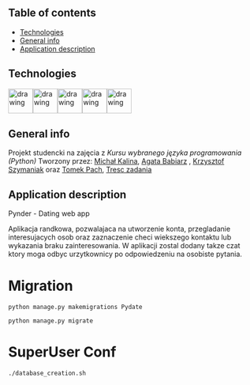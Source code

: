 ## Table of contents
* [Technologies](#technologies)
* [General info](#general-info)
* [Application description](#Application-description)

## Technologies
<img src="https://upload.wikimedia.org/wikipedia/commons/thumb/a/a1/PyCharm_Logo.svg/1200px-PyCharm_Logo.svg.png" alt="drawing" height=50px/><img src="https://static.djangoproject.com/img/logos/django-logo-negative.png" alt="drawing" height=50px/><img src="https://www.python.org/static/community_logos/python-logo-master-v3-TM.png" alt="drawing" height=50px/><img src="https://upload.wikimedia.org/wikipedia/commons/thumb/3/38/SQLite370.svg/1200px-SQLite370.svg.png" alt="drawing" height=50px/><img src="https://fiverr-res.cloudinary.com/images/q_auto,f_auto/gigs/102951300/original/23504b3df7d16abe6a6d39cac93c3ad3a4ee20af/set-up-your-jira-confluence-and-service-desk.png" alt="drawing" height=50px/>


## General info
Projekt studencki na zajęcia z *Kursu wybranego języka programowania (Python)*
Tworzony przez:
[Michał Kalina](https://github.com/KalinaMichal),
[Agata Babiarz](https://github.com/ababiarz) , 
[Krzysztof Szymaniak](https://github.com/krzysztof-szymaniak) oraz
[Tomek Pach](https://github.com/Masioki),
[Tresc zadania](https://cs.pwr.edu.pl/zawada/kwjp/)

## Application description
Pynder - Dating web app

Aplikacja randkowa, pozwalajaca na utworzenie konta, przegladanie interesujacych osob oraz zaznaczenie checi wiekszego kontaktu lub wykazania braku zainteresowania. W aplikacji zostal dodany takze czat ktory moga odbyc urzytkownicy po odpowiedzeniu na osobiste pytania.


# Migration

``python manage.py makemigrations Pydate``

``python manage.py migrate``

# SuperUser Conf

``./database_creation.sh``


